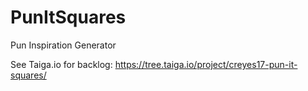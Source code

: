 # PunItSquares
Pun Inspiration Generator

See Taiga.io for backlog: https://tree.taiga.io/project/creyes17-pun-it-squares/
